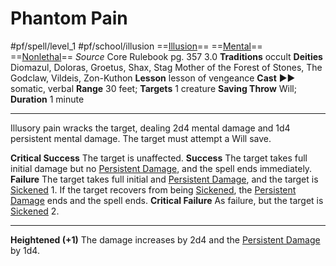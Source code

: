 # Phantom Pain
#pf/spell/level_1 #pf/school/illusion 
==[Illusion](../../../Traits/Illusion.md)== ==[Mental](../../../Traits/Mental.md)== ==[Nonlethal](../../../Traits/Nonlethal.md)==
*Source* Core Rulebook pg. 357 3.0
**Traditions** occult
**Deities** Diomazul, Doloras, Groetus, Shax, Stag Mother of the Forest of Stones, The Godclaw, Vildeis, Zon-Kuthon
**Lesson** lesson of vengeance
**Cast** ►► somatic, verbal
**Range** 30 feet; **Targets** 1 creature
**Saving Throw** Will; **Duration** 1 minute

---
Illusory pain wracks the target, dealing 2d4 mental damage and 1d4 persistent mental damage. The target must attempt a Will save.

**Critical Success** The target is unaffected.
**Success** The target takes full initial damage but no [Persistent Damage](../../../Conditions/Persistent%20Damage.md), and the spell ends immediately.
**Failure** The target takes full initial and [Persistent Damage](../../../Conditions/Persistent%20Damage.md), and the target is [Sickened](../../../Conditions/Sickened.md) 1. If the target recovers from being [Sickened](../../../Conditions/Sickened.md), the [Persistent Damage](../../../Conditions/Persistent%20Damage.md) ends and the spell ends.
**Critical Failure** As failure, but the target is [Sickened](../../../Conditions/Sickened.md) 2.

<hr>

**Heightened (+1)** The damage increases by 2d4 and the [Persistent Damage](../../../Conditions/Persistent%20Damage.md) by 1d4.